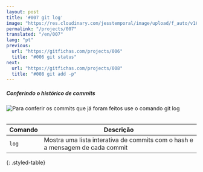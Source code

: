 ```yaml
---
layout: post
title: '#007 git log'
image: "https://res.cloudinary.com/jesstemporal/image/upload/f_auto/v1642878671/gitfichas/pt/007/thumbnail_i5rhgv.jpg"
permalink: "/projects/007"
translated: "/en/007"
lang: "pt"
previous:
  url: "https://gitfichas.com/projects/006"
  title: "#006 git status"
next:
  url: "https://gitfichas.com/projects/008"
  title: "#008 git add -p"
---
```

##### Conferindo o histórico de commits

<img alt="Para conferir os commits que já foram feitos use o comando git log" src="https://res.cloudinary.com/jesstemporal/image/upload/v1642878671/gitfichas/pt/007/full_nif6rh.jpg"><br><br>

| Comando | Descrição |
|---------|-----------|
| `log` | Mostra uma lista interativa de commits com o hash e a mensagem de cada commit |
{: .styled-table}
